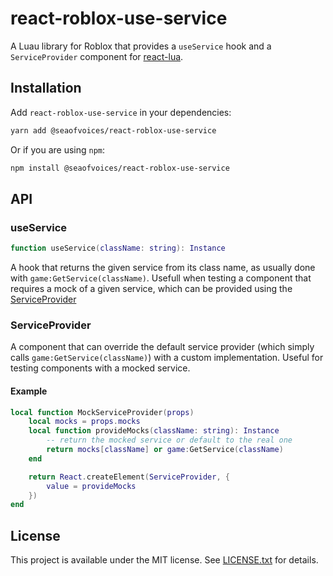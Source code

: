 # react-roblox-use-service

A Luau library for Roblox that provides a `useService` hook and a `ServiceProvider` component for [react-lua](https://github.com/jsdotlua/react-lua).

## Installation

Add `react-roblox-use-service` in your dependencies:

```bash
yarn add @seaofvoices/react-roblox-use-service
```

Or if you are using `npm`:

```bash
npm install @seaofvoices/react-roblox-use-service
```

## API

### useService

```lua
function useService(className: string): Instance
```

A hook that returns the given service from its class name, as usually done with `game:GetService(className)`. Usefull when testing a component that requires a mock of a given service, which can be provided using the [ServiceProvider](#serviceprovider)

### ServiceProvider

A component that can override the default service provider (which simply calls `game:GetService(className)`) with a custom implementation. Useful for testing components with a mocked service.

#### Example

```lua
local function MockServiceProvider(props)
    local mocks = props.mocks
    local function provideMocks(className: string): Instance
        -- return the mocked service or default to the real one
        return mocks[className] or game:GetService(className)
    end

    return React.createElement(ServiceProvider, {
        value = provideMocks
    })
end
```

## License

This project is available under the MIT license. See [LICENSE.txt](LICENSE.txt) for details.
